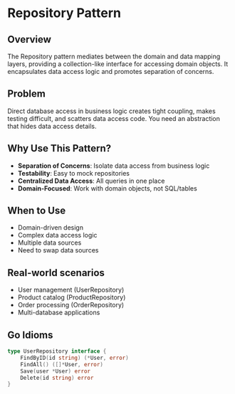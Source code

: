 # Repository Pattern

## Overview
The Repository pattern mediates between the domain and data mapping layers, providing a collection-like interface for accessing domain objects. It encapsulates data access logic and promotes separation of concerns.

## Problem
Direct database access in business logic creates tight coupling, makes testing difficult, and scatters data access code. You need an abstraction that hides data access details.

## Why Use This Pattern?
- **Separation of Concerns**: Isolate data access from business logic
- **Testability**: Easy to mock repositories
- **Centralized Data Access**: All queries in one place
- **Domain-Focused**: Work with domain objects, not SQL/tables

## When to Use
- Domain-driven design
- Complex data access logic
- Multiple data sources
- Need to swap data sources

## Real-world scenarios
- User management (UserRepository)
- Product catalog (ProductRepository)
- Order processing (OrderRepository)
- Multi-database applications

## Go Idioms
```go
type UserRepository interface {
    FindByID(id string) (*User, error)
    FindAll() ([]*User, error)
    Save(user *User) error
    Delete(id string) error
}
```
